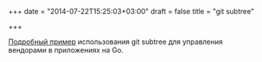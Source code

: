 +++
date = "2014-07-22T15:25:03+03:00"
draft = false
title = "git subtree"

+++

<p><a href="https://github.com/jamesgraves/example-go-app">Подробный пример</a> использования&nbsp;git subtree для управления вендорами в приложениях на Go.</p>

